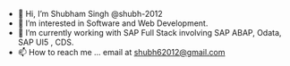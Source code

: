 - 👋 Hi, I’m Shubham Singh @shubh-2012
- 👀 I’m interested in Software and Web Development.
- 🌱 I’m currently working with SAP Full Stack involving SAP ABAP, Odata, SAP UI5 , CDS.
- 📫 How to reach me ... email at shubh62012@gmail.com

<!---
shubh-2012/shubh-2012 is a ✨ special ✨ repository because its `README.md` (this file) appears on your GitHub profile.
You can click the Preview link to take a look at your changes.
--->

